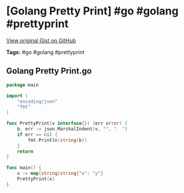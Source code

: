 # [Golang Pretty Print] #go #golang #prettyprint

[View original Gist on GitHub](https://gist.github.com/Integralist/e5316d6b9e4046e07180c821f391de22)

**Tags:** #go #golang #prettyprint

## Golang Pretty Print.go

```go
package main

import (
	"encoding/json"
	"fmt"
)

func PrettyPrint(v interface{}) (err error) {
	b, err := json.MarshalIndent(v, "", "  ")
	if err == nil {
		fmt.Println(string(b))
	}
	return
}

func main() {
	x := map[string]string{"x": "y"}
	PrettyPrint(x)
}
```

